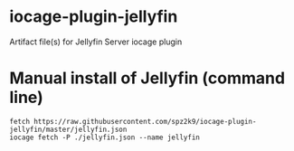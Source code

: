 # iocage-plugin-jellyfin
Artifact file(s) for Jellyfin Server iocage plugin

# Manual install of Jellyfin (command line)
```
fetch https://raw.githubusercontent.com/spz2k9/iocage-plugin-jellyfin/master/jellyfin.json
iocage fetch -P ./jellyfin.json --name jellyfin
```
